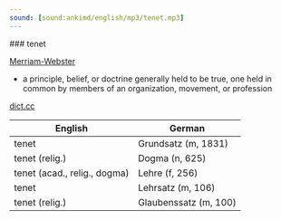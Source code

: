 ```yaml
---
sound: [sound:ankimd/english/mp3/tenet.mp3]
---
```


\### tenet

[Merriam-Webster](https://www.merriam-webster.com/dictionary/tenet)

- a principle, belief, or doctrine generally held to be true, one held in common by members of an organization, movement, or profession

[dict.cc](https://www.dict.cc/tenet)

| English        | German       |
| -------------- | ------------ |
| tenet | Grundsatz (m, 1831) |
| tenet (relig.) | Dogma (n, 625) |
| tenet (acad., relig., dogma) | Lehre (f, 256) |
| tenet | Lehrsatz (m, 106) |
| tenet (relig.) | Glaubenssatz (m, 100) |
